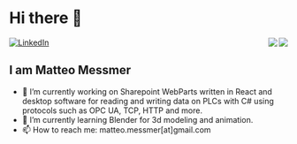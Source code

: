 # Hi there 👋


<div align="left">
  <a href="https://www.linkedin.com/in/matteomessmer/">
    <img
      src="https://img.shields.io/static/v1?logo=linkedin&style=flat-square&color=0072b1&label=LinkedIn&message=%E2%98%86"
      alt="LinkedIn"
    />
  </a>

<img align="right" src="https://github-readme-stats.vercel.app/api?username=matteomessmer&count_private=true&show_icons=true&theme=cobalt">

<img align="right" src="https://github-readme-stats.vercel.app/api/top-langs/?username=matteomessmer&layout=compact&theme=cobalt">
  
## I am Matteo Messmer
  
- 🔭 I’m currently working on Sharepoint WebParts written in React and desktop software for reading and writing data on PLCs with C# using protocols such as OPC UA, TCP, HTTP and more.
- 🌱 I’m currently learning Blender for 3d modeling and animation.
- 📫 How to reach me: matteo.messmer[at]gmail.com


<img height="0px" width="0px" src="https://api.visitorbadge.io/api/VisitorHit?user=matteomessmer&repo=github-visitors-badge&countColor=%237B1E7A" />

</div>
